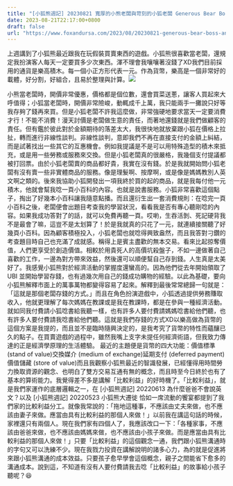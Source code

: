 ```yaml
---
title: "[小狐熊週記] 20230821 寬厚的小熊老闆與苛刻的小狐老闆 Generous Bear Boss and Harsh Fox Boss"
date: 2023-08-21T22:17:00+0800
draft: false
url: "https://www.foxandursa.com/2023/08/20230821-generous-bear-boss-and-harsh.html"
---
```





上週講到了小狐熊最近跟我在玩假裝買賣東西的遊戲。小狐熊很喜歡當老闆，還規定我扮演客人每天一定要買多少次東西。渾不理會我嚷嚷著沒錢了XD我們目前採用的通貨是樂高積木。每一個小正方形代表一元。作為貨幣，樂高是一個非常好的載體，好分割，好組合，且易於整理與計算。![]($https://blogger.googleusercontent.com/img/b/R29vZ2xl/AVvXsEge52rZebYQ_WvvpPVO-XZydltYhl67zYNR_773XI0MPOI8o0fP-xm5NfdPWXJI0KAJC8kvR05sxfVFPd9GKWdo1O24QuuT4-9bAD6T_3wZ_nXqjbSL3LBsGqJTEoJ6tbfHOe6G38yKEcfErawFkqIq0ajK6XZgQ7YLQw43w3mx7urU6AYcqxTeoGt8niQ/s320/PXL_20230821_141516132.jpg)

小熊當老闆時，開價非常優惠，價格都是個位數，還會買菜送蔥，讓客人買起來大呼值得；小狐當老闆時，開價非常險峻，動輒成千上萬，我只能兩手一攤說只好等我存夠了錢再來買。但是小狐老闆不許我這麼做，非常強硬地要求當天一定要消費才行！不能不消費！漫天討價是老闆做生意的責任，而著地還錢就是我們做顧客的責任。但有鑑於彼此對於金額期待的落差太大，我很快地就放棄跟小狐在價格上拉扯，轉而進行非線性談判。非線性談判，意即我們不再在直接支付的金額上糾結，而是試著找出一些其它的互惠機會。例如我提議是不是可以用特殊造型的積木來抵充，或是用一些勞務或服務來交換。但是小狐老闆真的很嚴格，我幾個支付提議都被打回票。由於小狐老闆賣的商品都好貴，我實在沒有錢。於是我就開始問小狐老闆有沒有賣一些非實體商品的服務。像是理髮啊、按摩啊，或是像是媽媽教別人英文啊之類的。後來我協助小狐開發出一項我終於買的起的商品，就是我每付他一元積木，他就會幫我唸一頁小百科的內容。也就是說書服務。小狐非常喜歡這個點子，掏出了好幾本小百科讓我隨意點播。而且還衍生出一套消費規則：在唸完一頁小百科之後，老闆便會出題目考查我的學習狀況，看看我是否有專心聽剛唸的內容。如果我成功答對了的話，就可以免費再聽一頁。哎喲，生吞活剝、死記硬背我不是最會了嘛，這豈不是太划算了！於是我就真的只花了一元，就連續接關聽了好幾頁小百科。因為顧客積極投入，小狐老闆也就唸得興致盎然，而且我答對刁鑽的考查題目時自己也充滿了成就感。稱得上是賓主盡歡的無本交易。看來比起掠奪價值，人們更享受於創造價值。相較於用貴死人的高價坑殺盤子，不如一邊做著自己喜歡的工作，一邊為對方帶來效益，然後還可以順便幫自己存到錢。人生真是太美好了。我感覺小狐熊對於經濟活動的掌握度還蠻高的。因為他們從去年開始領取了 UBI 並開始學習存錢，也有過幾次用自己的錢成功購物的經驗。以此為基礎，要向小狐熊解釋市面上的萬事萬物都變得容易了起來。解釋到最後常常總歸一句就是：「這就是那個老闆存錢的方式。」而且在角色扮演遊戲中，小狐透過提供勞務賺取收入，他就更理解了每次媽媽在教課或是我在教課時，都是在參與一種經濟活動。就如同我付費請小狐唸書給我聽一樣，也有許多人要付費請媽媽唸書給他們聽，也有許多人要付費請我唸書給他們聽。這就是我們存錢的方式XD以樂高做為貨幣的這個方案是我提的，而且並不是臨時隨興決定的，是我考究了貨幣的特性而蘊釀已久的點子。在買賣遊戲的過程中，雖然我嘴上支字未提任何經濟術語，但我致力傳達的正是經濟學原理的生活體驗。 最近的主題便是貨幣的四大功能：價值標準 (stand of value)交換媒介 (medium of exchange)延期支付 (deferred payment)價值儲藏 (store of value)而且我觀察小狐熊最近的智識發展，已經懂得用時間勞力換取資源的觀念、也明白了雙方交易互通有無的概念，而且時至今日終於也有了基本的算術能力。我覺得差不多是講解「比較利益」的好時機了。「比較利益」，就是我們家運作的底層邏輯之一，在 [小狐熊週記] 20220613 為什麼爸爸不會說英文？以及 [小狐熊週記] 20220523 小狐熊大遷徙 恰如一席流動的饗宴都提到了我們家的比較利益分工。就像我常說的：「拖地這種事，不應該由丈夫來做，也不應該由妻子來做。應當由具有比較利益的那個人來做！」以前我在講這句話的時候，家裡還只有兩個人。現在我們家有四個人了，我應該改口一下：「各種家事，不應該由爸爸來做，也不應該由媽媽來做，也不應該由小孩子來做。而是應當由具有比較利益的那個人來做！」只要「比較利益」的這個觀念一通，我們跟小狐熊溝通時的字句又可以洗練不少。現在我戮力投資在講解說明的諸多心力，為的就是促進將來跟小狐熊溝通的成本效益。只要孩子愈早學會這個概念，親子之間能省下愈多的溝通成本。說到這，不知道有沒有人要付費請我去唸「比較利益」的故事給小孩子聽呢？😆
